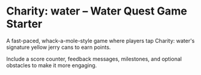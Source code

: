 # Charity: water – Water Quest Game Starter
A fast-paced, whack-a-mole-style game where players tap Charity: water's signature yellow jerry cans to earn points. 

Include a score counter, feedback messages, milestones, and optional obstacles to make it more engaging.
